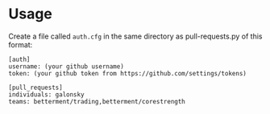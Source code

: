 # Usage

Create a file called `auth.cfg` in the same directory as pull-requests.py of this format:

```
[auth]
username: (your github username)
token: (your github token from https://github.com/settings/tokens)

[pull_requests]
individuals: galonsky
teams: betterment/trading,betterment/corestrength
```

